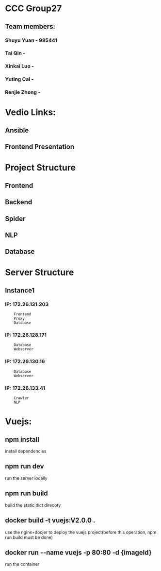 # CCC Group27
## Team members:
### Shuyu Yuan - 985441
### Tai Qin - 
### Xinkai Luo - 
### Yuting Cai - 
### Renjie Zhong - 

# Vedio Links:
## Ansible

## Frontend Presentation

# Project Structure
## Frontend

## Backend

## Spider

## NLP

## Database

# Server Structure
## Instance1
### IP: 172.26.131.203
        Frontend
        Proxy
        Database

### IP: 172.26.128.171
        Database
        Webserver
        
### IP: 172.26.130.16
        Database
        Webserver
        
### IP: 172.26.133.41
        Crawler
        NLP



# Vuejs:

## npm install
install dependencies

## npm run dev
run the server locally

## npm run build
build the static dict direcoty

## docker build -t vuejs:V2.0.0 .
use the nginx+docjer to deploy the vuejs project(before this operation, npm run build must be done)

## docker run --name vuejs -p 80:80 -d {imageId}
run the container
